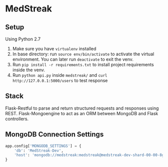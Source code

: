# MedStreak

## Setup

Using Python 2.7

1. Make sure you have `virtualenv` installed
2. In base directory: run `source env/bin/activate` to activate the virtual environment. You can later run `deactivate` to exit the venv.
3. Run `pip install -r requirements.txt` to install project requirements inside the venv.
4. Run `python api.py` inside `medstreak/` and `curl http://127.0.0.1:5000/users` to test response

## Stack

Flask-Restful to parse and return structured requests and responses using REST.
Flask-Mongoengine to act as an ORM between MongoDB and Flask controllers. 

## MongoDB Connection Settings

```python
app.config['MONGODB_SETTINGS'] = {
    'db': 'MedStreak-Dev',
    'host': 'mongodb://medstreak:medstreak@medstreak-dev-shard-00-00-8ghe7.mongodb.net:27017,medstreak-dev-shard-00-01-8ghe7.mongodb.net:27017,medstreak-dev-shard-00-02-8ghe7.mongodb.net:27017/test?ssl=true&replicaSet=MedStreak-Dev-shard-0&authSource=admin&retryWrites=true'
}
```
